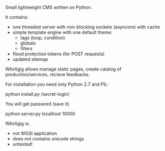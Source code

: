 Small lightweight CMS written on Python.

It contains:
- one threaded server with non-blocking sockets (asyncore) with cache
- simple template engine with one default theme:
    - tags (loop, condition)
    - globals
    - filters
- flood protection tokens (for POST requests)
- updated sitemap

Whirligig allows manage static pages, create catalog of production/services,
recieve feedbacks.

For installation you need only Python 2.7 and PIL:

python install.py /secret-login/

You will get password (save it)

python server.py localhost 10000

Whirligig is:
- not WGSI application
- does not contains unicode strings
- untested!